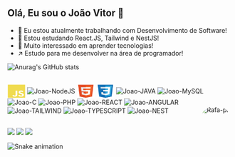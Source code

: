 ## Olá, Eu sou o João Vitor 👋

- 🔭  Eu estou atualmente trabalhando com Desenvolvimento de Software!
- 🌱  Estou estudando React.JS, Tailwind e NestJS!
- 📕  Muito interessado em aprender tecnologias!
- ↗️  Estudo para me desenvolver na área de programador!




![Anurag's GitHub stats](https://github-readme-stats.vercel.app/api?username=JoaoVitorAlvesR&show_icons=true&theme=radical)


<div style="display: inline_block"><br>
  <img align="center" alt="Joao-Js" height="30" width="40" src="https://raw.githubusercontent.com/devicons/devicon/master/icons/javascript/javascript-plain.svg">
  <img align="center" alt="Joao-NodeJS" height="30" width="40" src="https://cdn.jsdelivr.net/gh/devicons/devicon/icons/nodejs/nodejs-original.svg" />
  <img align="center" alt="Joao-HTML" height="30" width="40" src="https://raw.githubusercontent.com/devicons/devicon/master/icons/html5/html5-original.svg">
  <img align="center" alt="Joao-CSS" height="30" width="40" src="https://raw.githubusercontent.com/devicons/devicon/master/icons/css3/css3-original.svg">
  <img align="center" alt="Joao-JAVA" height="30" width="40" src="https://cdn.jsdelivr.net/gh/devicons/devicon/icons/java/java-original.svg" />
  <img align="center" alt="Joao-MySQL" height="30" width="40" src="https://cdn.jsdelivr.net/gh/devicons/devicon/icons/mysql/mysql-original.svg" />
  <img align="center" alt="Joao-C" height="30" width="40" src="https://cdn.jsdelivr.net/gh/devicons/devicon/icons/c/c-original.svg" />
  <img align="center" alt="Joao-PHP" height="30" width="40" src="https://cdn.jsdelivr.net/gh/devicons/devicon/icons/php/php-original.svg" />
  <img align="center" alt="Joao-REACT" height="30" width="40" src="https://cdn.jsdelivr.net/gh/devicons/devicon/icons/react/react-original.svg" />
  <img align="center" alt="Joao-ANGULAR" height="30" width="40" src="https://cdn.jsdelivr.net/gh/devicons/devicon/icons/angularjs/angularjs-original.svg" /> 
  <img  align="center" alt="Joao-TAILWIND" height="30" width="40" src="https://cdn.jsdelivr.net/gh/devicons/devicon/icons/tailwindcss/tailwindcss-original-wordmark.svg"/>
  <img align="center" alt="Joao-TYPESCRIPT" height="30" width="40" src="https://cdn.jsdelivr.net/gh/devicons/devicon/icons/typescript/typescript-original.svg" />
  <img align="center" alt="Joao-NEST" height="30" width="40" src="https://cdn.jsdelivr.net/gh/devicons/devicon/icons/nestjs/nestjs-plain.svg" />
  <img align="right" alt="Rafa-pic" height="150" style="border-radius:50px;" 
 src="https://cdn.discordapp.com/attachments/719330020866130004/946844572741435462/download20220205160202.png?width=676&height=676">
</div>

   ##
   
<div> 
  <a href="https://www.instagram.com/jaovitor.alves/" target="_blank"><img src="https://img.shields.io/badge/-Instagram-%23E4405F?style=for-the-badge&logo=instagram&logoColor=white" target="_blank"></a>
  <a href="mailto:joaovitor.alvesR@outlook.com" target="_blank"><img src="https://img.shields.io/badge/Gmail-D14836?style=for-the-badge&logo=gmail&logoColor=white" target="_blank"></a>
   <a href = "https://www.linkedin.com/in/jo%C3%A3o-vitor-alves-rocha-753176195/"><img src="https://img.shields.io/badge/LinkedIn-0077B5?style=for-the-badge&logo=linkedin&logoColor=white" target="_blank"></a>
  
</div>

 
  
  ![Snake animation](https://github.com/JoaoVitorAlvesR/JoaoVitorAlvesR/blob/output/github-contribution-grid-snake.svg)
 
